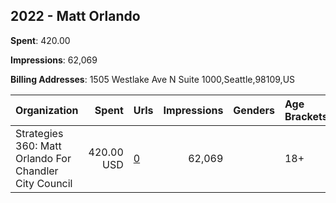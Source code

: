 ## 2022 - Matt Orlando 
**Spent**: 420.00

**Impressions**: 62,069

**Billing Addresses**: 1505 Westlake Ave N Suite 1000,Seattle,98109,US

|Organization|Spent|Urls|Impressions|Genders|Age Brackets|Country Codes|
|:---|---:|:---|---:|:---|:---|:---|
|Strategies 360: Matt Orlando For Chandler City Council|420.00 USD|[0](https://www.snap.com/political-ads/asset/de3e91e74d44d6a98c707af4c173d5b2f9012797929af6c54a408e8266f8f39f?mediaType=mp4)|62,069||18+|united states|
